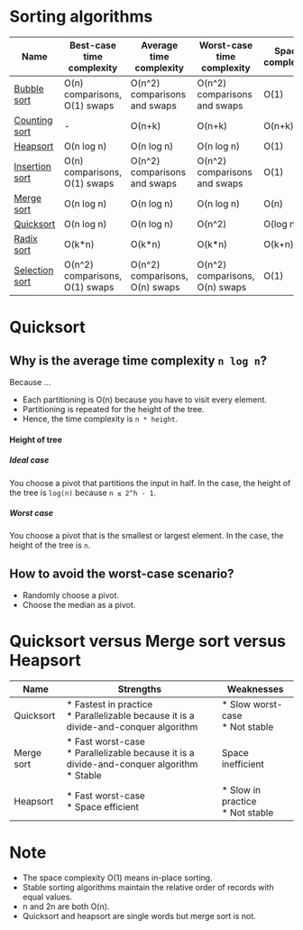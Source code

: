 # Sorting algorithms
Name|Best-case time complexity|Average time complexity|Worst-case time complexity|Space complexity|Stable?
--|--|--|--|--|--
[Bubble sort](https://en.wikipedia.org/wiki/Bubble_sort)|O(n) comparisons, O(1) swaps|O(n^2) comparisons and swaps|O(n^2) comparisons and swaps|O(1)|Yes
[Counting sort](https://en.wikipedia.org/wiki/Counting_sort)|-|O(n+k)|O(n+k)|O(n+k)|Yes
[Heapsort](https://en.wikipedia.org/wiki/Heapsort)|O(n log n)|O(n log n)|O(n log n)|O(1)|No
[Insertion sort](https://en.wikipedia.org/wiki/Insertion_sort)|O(n) comparisons, O(1) swaps|O(n^2) comparisons and swaps|O(n^2) comparisons and swaps|O(1)|Yes
[Merge sort](https://en.wikipedia.org/wiki/Mergesort)|O(n log n)|O(n log n)|O(n log n)|O(n)|Yes
[Quicksort](https://en.wikipedia.org/wiki/Quicksort)|O(n log n)|O(n log n)|O(n^2)|O(log n)|No
[Radix sort](https://en.wikipedia.org/wiki/Radix_sort)|O(k*n)|O(k*n)|O(k*n)|O(k+n)|Yes
[Selection sort](https://en.wikipedia.org/wiki/Selection_sort)|O(n^2) comparisons, O(1) swaps|O(n^2) comparisons, O(n) swaps|O(n^2) comparisons, O(n) swaps|O(1)|No

# Quicksort
## Why is the average time complexity `n log n`?
Because ...
* Each partitioning is O(n) because you have to visit every element.
* Partitioning is repeated for the height of the tree.
* Hence, the time complexity is `n * height`.

#### Height of tree
##### Ideal case
You choose a pivot that partitions the input in half. In the case, the height of the tree is `log(n)` because `n ≤ 2^h - 1`.

##### Worst case
You choose a pivot that is the smallest or largest element. In the case, the height of the tree is `n`.

## How to avoid the worst-case scenario?
* Randomly choose a pivot.
* Choose the median as a pivot.

# Quicksort versus Merge sort versus Heapsort
Name|Strengths|Weaknesses
---|---|---
Quicksort|* Fastest in practice<br>* Parallelizable because it is a divide-and-conquer algorithm|* Slow worst-case<br>* Not stable
Merge sort|* Fast worst-case<br>* Parallelizable because it is a divide-and-conquer algorithm<br>* Stable|Space inefficient
Heapsort|* Fast worst-case<br> * Space efficient|* Slow in practice<br>* Not stable

# Note
* The space complexity O(1) means in-place sorting.
* Stable sorting algorithms maintain the relative order of records with equal values.
* n and 2n are both O(n).
* Quicksort and heapsort are single words but merge sort is not.
